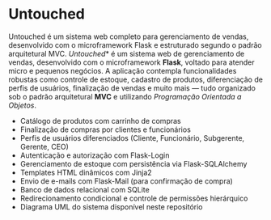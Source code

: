 # Untouched
Untouched é um sistema web completo para gerenciamento de vendas, desenvolvido com o microframework Flask e estruturado segundo o padrão arquitetural MVC.
*Untouched** é um sistema web de gerenciamento de vendas, desenvolvido com o microframework **Flask**, voltado para atender micro e pequenos negócios. A aplicação contempla funcionalidades robustas como controle de estoque, cadastro de produtos, diferenciação de perfis de usuários, finalização de vendas e muito mais — tudo organizado sob o padrão arquitetural **MVC** e utilizando *Programação Orientada a Objetos*.

- Catálogo de produtos com carrinho de compras
-  Finalização de compras por clientes e funcionários
-  Perfis de usuários diferenciados (Cliente, Funcionário, Subgerente, Gerente, CEO)
-  Autenticação e autorização com Flask-Login
-  Gerenciamento de estoque com persistência via Flask-SQLAlchemy
-  Templates HTML dinâmicos com Jinja2
-  Envio de e-mails com Flask-Mail (para confirmação de compra)
-  Banco de dados relacional com SQLite
-  Redirecionamento condicional e controle de permissões hierárquico
-  Diagrama UML do sistema disponível neste repositório
